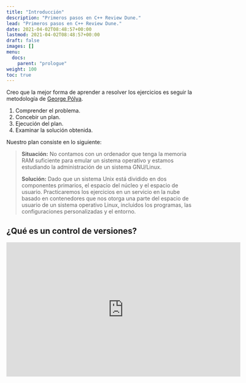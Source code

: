 ```yaml
---
title: "Introducción"
description: "Primeros pasos en C++ Review Dune."
lead: "Primeros pasos en C++ Review Dune."
date: 2021-04-02T08:48:57+00:00
lastmod: 2021-04-02T08:48:57+00:00
draft: false
images: []
menu:
  docs:
    parent: "prologue"
weight: 100
toc: true
---
```


Creo que la mejor forma de aprender a resolver los ejercicios es seguir la metodología de [George Pólya](https://de.wikipedia.org/wiki/George_P%C3%B3lya).

1. Comprender el problema.
2. Concebir un plan.
3. Ejecución del plan.
4. Examinar la solución obtenida.

Nuestro plan consiste en lo siguiente:

> **Situación:** No contamos con un ordenador que tenga la memoria RAM suficiente para emular un sistema operativo y estamos estudiando la administración de un sistema GNU/Linux.
>
> **Solución:** Dado que un sistema Unix está dividido en dos componentes primarios, el espacio del núcleo y el espacio de usuario. Practicaremos los ejercicios en un servicio en la nube basado en contenedores que nos otorga una parte del espacio de usuario de un sistema operativo Linux, incluidos los programas, las configuraciones personalizadas y el entorno.

## ¿Qué es un control de versiones?

<iframe width="610" height="350"
  sandbox="allow-same-origin allow-scripts allow-popups"
  src="https://diode.zone/videos/embed/338bd9ff-61fd-4152-b01b-7a41d88ed06c?title=0&warningTitle=0"
  frameborder="0" allowfullscreen>
</iframe>

